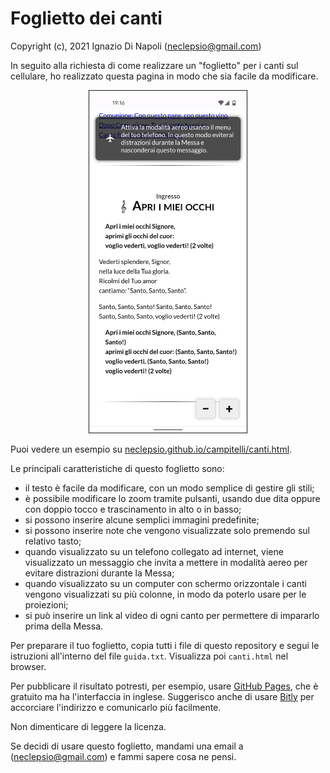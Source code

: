 # Foglietto dei canti

Copyright (c), 2021 Ignazio Di Napoli
([neclepsio@gmail.com](mailto:neclepsio@gmail.com))

In seguito alla richiesta di come realizzare un "foglietto" per i canti sul
cellulare, ho realizzato questa pagina in modo che sia facile da modificare. 

<p align="center"><img src="screenshot.png" width="50%" border="1"></p>

Puoi vedere un esempio su [neclepsio.github.io/campitelli/canti.html](https://neclepsio.github.io/campitelli/canti.html).

Le principali caratteristiche di questo foglietto sono:
- il testo è facile da modificare, con un modo semplice di gestire gli stili;
- è possibile modificare lo zoom tramite pulsanti, usando due dita oppure con
  doppio tocco e trascinamento in alto o in basso;
- si possono inserire alcune semplici immagini predefinite;
- si possono inserire note che vengono visualizzate solo premendo sul relativo
  tasto;
- quando visualizzato su un telefono collegato ad internet, viene visualizzato
  un messaggio che invita a mettere in modalità aereo per evitare distrazioni
  durante la Messa;
- quando visualizzato su un computer con schermo orizzontale i canti vengono
  visualizzati su più colonne, in modo da poterlo usare per le proiezioni;
- si può inserire un link al video di ogni canto per permettere di impararlo
  prima della Messa.

Per preparare il tuo foglietto, copia tutti i file di questo repository e
segui le istruzioni all'interno del file `guida.txt`. Visualizza poi `canti.html`
nel browser.

Per pubblicare il risultato potresti, per esempio, usare [GitHub
Pages](https://pages.github.com/), che è gratuito ma ha l'interfaccia in 
inglese. Suggerisco anche di usare [Bitly](https://www.bitly.com) per accorciare 
l'indirizzo e comunicarlo più facilmente.

Non dimenticare di leggere la licenza.

Se decidi di usare questo foglietto, mandami una email a
([neclepsio@gmail.com](mailto:neclepsio@gmail.com)) e fammi sapere cosa ne
pensi.
